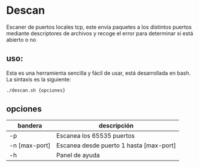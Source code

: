 # Descan
Escaner de puertos locales tcp, este envía paquetes a los distintos puertos mediante descriptores de archivos y recoge el error para determinar si está abierto o no

## uso:
Esta es una herramienta sencilla y fácil de usar, está desarrollada en bash.
La sintaxis es la siguiente:
``` bash
./descan.sh {opciones}
```
## opciones
| bandera | descripción |
| ---------| ------------|
| -p | Escanea los 65535 puertos |
| -n [max-port] | Escanea desde puerto 1 hasta [max-port]|
| -h | Panel de ayuda |